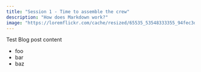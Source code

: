 ```yaml
---
title: "Session 1 - Time to assemble the crew"
description: "How does Markdown work?"
image: "https://loremflickr.com/cache/resized/65535_53548333355_94fec3d517_z_640_360_nofilter.jpg"
---
```


Test Blog post content

 * foo
 * bar
 * baz